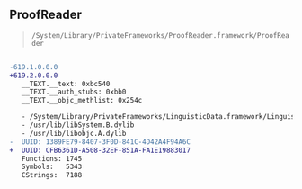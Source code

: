 ## ProofReader

> `/System/Library/PrivateFrameworks/ProofReader.framework/ProofReader`

```diff

-619.1.0.0.0
+619.2.0.0.0
   __TEXT.__text: 0xbc540
   __TEXT.__auth_stubs: 0xbb0
   __TEXT.__objc_methlist: 0x254c

   - /System/Library/PrivateFrameworks/LinguisticData.framework/LinguisticData
   - /usr/lib/libSystem.B.dylib
   - /usr/lib/libobjc.A.dylib
-  UUID: 1389FE79-8407-3F0D-841C-4D42A4F94A6C
+  UUID: CFB6361D-A508-32EF-851A-FA1E19883017
   Functions: 1745
   Symbols:   5343
   CStrings:  7188

```
